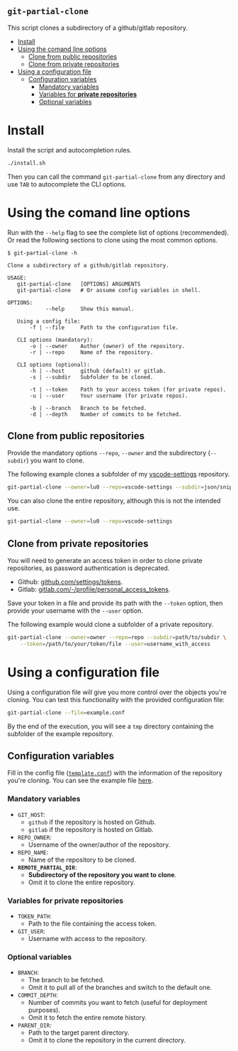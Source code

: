 `git-partial-clone`
---

This script clones a subdirectory of a github/gitlab repository.

- [Install](#install)
- [Using the comand line options](#using-the-comand-line-options)
  - [Clone from public repositories](#clone-from-public-repositories)
  - [Clone from private repositories](#clone-from-private-repositories)
- [Using a configuration file](#using-a-configuration-file)
  - [Configuration variables](#configuration-variables)
    - [Mandatory variables](#mandatory-variables)
    - [Variables for **private repositories**](#variables-for-private-repositories)
    - [Optional variables](#optional-variables)

# Install
Install the script and autocompletion rules.
```zsh
./install.sh
```
Then you can call the command `git-partial-clone` from any directory and use `TAB` to autocomplete the CLI options.

# Using the comand line options
Run with the `--help` flag to see the complete list of options (recommended). Or read the following sections to clone using the most common options.
```
$ git-partial-clone -h

Clone a subdirectory of a github/gitlab repository.

USAGE:
   git-partial-clone   [OPTIONS] ARGUMENTS
   git-partial-clone   # Or assume config variables in shell.

OPTIONS:
            --help     Show this manual.

   Using a config file:
       -f | --file     Path to the configuration file.

   CLI options (mandatory):
       -o | --owner    Author (owner) of the repository.
       -r | --repo     Name of the repository.

   CLI options (optional):
       -h | --host     github (default) or gitlab.
       -s | --subdir   Subfolder to be cloned.

       -t | --token    Path to your access token (for private repos).
       -u | --user     Your username (for private repos).

       -b | --branch   Branch to be fetched.
       -d | --depth    Number of commits to be fetched.
```

## Clone from public repositories
Provide the mandatory options `--repo`, `--owner` and the subdirectory (`--subdir`) you want to clone.

The following example clones a subfolder of my [vscode-settings](https://github.com/lu0/vscode-settings/tree/master/json/snippets) repository.
```zsh
git-partial-clone --owner=lu0 --repo=vscode-settings --subdir=json/snippets
```

You can also clone the entire repository, although this is not the intended use.
```zsh
git-partial-clone --owner=lu0 --repo=vscode-settings
```

## Clone from private repositories
You will need to generate an access token in order to clone private repositories, as password authentication is deprecated.

- Github: [github.com/settings/tokens](https://github.com/settings/tokens).
- Gitlab: [gitlab.com/-/profile/personal_access_tokens](https://gitlab.com/-/profile/personal_access_tokens).

Save your token in a file and provide its path with the `--token` option, then provide your username with the `--user` option.

The following example would clone a subfolder of a private repository.
```zsh
git-partial-clone --owner=owner --repo=repo --subdir=path/to/subdir \
    --token=/path/to/your/token/file --user=username_with_access
```

# Using a configuration file
Using a configuration file will give you more control over the objects you're cloning. You can test this functionality with the provided configuration file:
```zsh
git-partial-clone --file=example.conf
```
By the end of the execution, you will see a `tmp` directory containing the subfolder of the example repository.

## Configuration variables
Fill in the config file ([`template.conf`](./template.conf)) with the information of the repository you're cloning. You can see the example file [here](./example.conf).

### Mandatory variables

- `GIT_HOST`:
    - `github` if the repository is hosted on Github.
    - `gitlab` if the repository is hosted on Gitlab.
- `REPO_OWNER`:
    - Username of the owner/author of the repository.
- `REPO_NAME`:
    - Name of the repository to be cloned.
- **`REMOTE_PARTIAL_DIR`**:
    - **Subdirectory of the repository you want to clone**.
    - Omit it to clone the entire repository.

### Variables for **private repositories**
- `TOKEN_PATH`:
    - Path to the file containing the access token.
- `GIT_USER`:
    - Username with access to the repository.

### Optional variables
- `BRANCH`:
    - The branch to be fetched.
    - Omit it to pull all of the branches and switch to the default one.
- `COMMIT_DEPTH`:
    - Number of commits you want to fetch (useful for deployment purposes).
    - Omit it to fetch the entire remote history.
- `PARENT_DIR`:
    - Path to the target parent directory.
    - Omit it to clone the repository in the current directory.
 